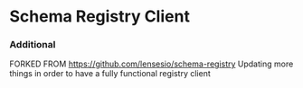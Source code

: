 # Schema Registry Client 

### Additional

FORKED FROM https://github.com/lensesio/schema-registry
Updating more things in order to have a fully functional registry client
